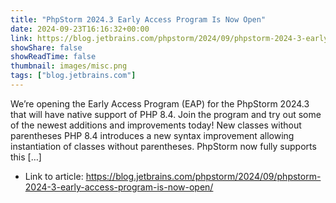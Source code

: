 ```yaml
---
title: "PhpStorm 2024.3 Early Access Program Is Now Open"
date: 2024-09-23T16:16:32+00:00
link: https://blog.jetbrains.com/phpstorm/2024/09/phpstorm-2024-3-early-access-program-is-now-open/
showShare: false
showReadTime: false
thumbnail: images/misc.png
tags: ["blog.jetbrains.com"]
---
```

We’re opening the Early Access Program (EAP) for the PhpStorm 2024.3 that will have native support of PHP 8.4. Join the program and try out some of the newest additions and improvements today! New classes without parentheses PHP 8.4 introduces a new syntax improvement allowing instantiation of classes without parentheses. PhpStorm now fully supports this […]

- Link to article: https://blog.jetbrains.com/phpstorm/2024/09/phpstorm-2024-3-early-access-program-is-now-open/